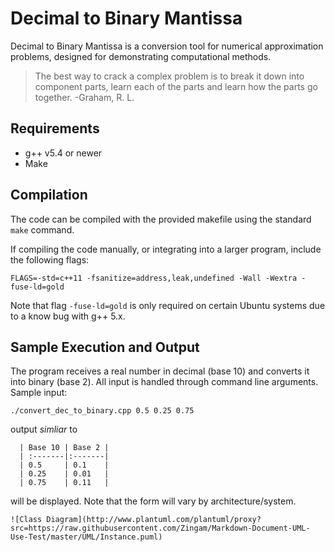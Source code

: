 # Decimal to Binary Mantissa
Decimal to Binary Mantissa is a conversion tool for numerical approximation problems, designed for demonstrating computational methods. 

> The best way to crack a complex problem is to break it down into component parts, learn each of
the parts and learn how the parts go together. -Graham, R. L.

## Requirements
* g++ v5.4 or newer
* Make

## Compilation
The code can be compiled with the provided makefile using the standard `make` command.

If compiling the code manually, or integrating into a larger program, include the following flags: 
```
FLAGS=-std=c++11 -fsanitize=address,leak,undefined -Wall -Wextra -fuse-ld=gold
```
Note that flag `-fuse-ld=gold` is only required on certain Ubuntu systems due to a know bug with g++ 5.x.
## Sample Execution and Output
The program receives a real number in decimal (base 10) and converts it into binary (base 2). All input is handled through command line arguments. Sample input:
```
./convert_dec_to_binary.cpp 0.5 0.25 0.75
```
output *simliar* to
```
  | Base 10 | Base 2 |
  | :-------|:-------|
  | 0.5     | 0.1    |
  | 0.25    | 0.01   |
  | 0.75    | 0.11   |
```
will  be displayed. Note that the form will vary by architecture/system.

```
![Class Diagram](http://www.plantuml.com/plantuml/proxy?src=https://raw.githubusercontent.com/Zingam/Markdown-Document-UML-Use-Test/master/UML/Instance.puml)

```
